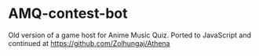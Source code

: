 # AMQ-contest-bot
Old version of a game host for Anime Music Quiz.
Ported to JavaScript and continued at https://github.com/Zolhungaj/Athena
